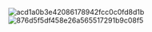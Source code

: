 ![acd1a0b3e42086178942fcc0c0fd8d1b](https://github.com/Dmitriy-Karpenko-work/Xml_json/assets/119530736/43334a25-8180-4420-a047-993c45e1689c)
![876d5f5df458e26a565517291b9c08f5](https://github.com/Dmitriy-Karpenko-work/Xml_json/assets/119530736/7c8e6166-4331-4129-b9dd-914264fef0cc)
